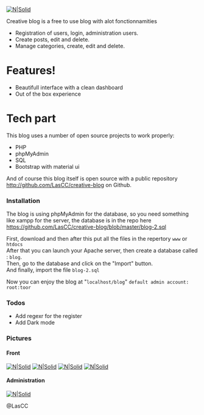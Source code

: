[![N|Solid](https://i.imgur.com/ZWWmH1g.png)]()

Creative blog is a free to use blog with alot fonctionnamities

  - Registration of users, login, administration users.
  - Create posts, edit and delete.
  - Manage categories, create, edit and delete.

# Features!

  - Beautifull interface with a clean dashboard
  - Out of the box experience

# Tech part

This blog uses a number of open source projects to work properly:

* PHP
* phpMyAdmin
* SQL
* Bootstrap with material ui

And of course this blog itself is open source with a public repository http://github.com/LasCC/creative-blog on Github.

### Installation

The blog is using phpMyAdmin for the database, so you need something like xampp for the server, the database is in the repo here https://github.com/LasCC/creative-blog/blob/master/blog-2.sql

First, download and then after this put all the files in the repertory ``www`` or ``htdocs`` <br/>
After that you can launch your Apache server, then create a database called : ``blog``.<br/>
Then, go to the database and click on the "Import" button.<br/>
And finally, import the file ``blog-2.sql``

Now you can enjoy the blog at "``localhost/blog``"
``default admin account: root:toor``

### Todos

 - Add regexr for the register
 - Add Dark mode 

### Pictures

#### Front
[![N|Solid](https://i.imgur.com/KEr2Qhi.png)]()
[![N|Solid](https://i.imgur.com/oGYjWxA.png)]()
[![N|Solid](https://i.imgur.com/pufOajK.jpg)]()
[![N|Solid](https://i.imgur.com/W0fslhJ.png)]()

#### Administration
[![N|Solid](https://i.imgur.com/3Uw3SLe.jpg)]()


@LasCC
